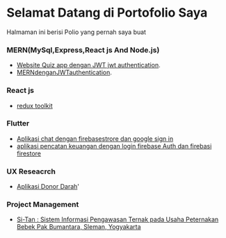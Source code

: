 # Selamat Datang di Portofolio Saya
Halmaman ini berisi Polio yang pernah saya buat

### MERN(MySql,Express,React js And Node.js)

- [Website Quiz app dengan JWT jwt authentication](https://github.com/wijamad/quizapp-mern-jwt).
- [MERNdenganJWTauthentication](https://github.com/wijamad/MERNdenganJWTauthentication).

### React js

- [redux toolkit](https://github.com/wijamad/reduxtolkit)

### Flutter

- [Aplikasi chat dengan firebasestrore dan google sign in](https://github.com/wijamad/chattappflutterfirebase)
- [aplikasi pencatan keuangan dengan login firebase Auth dan firebasi firestore](https://github.com/wijamad/aplikasikeuangan)

### UX Reseacrch

- [Aplikasi Donor Darah](https://www.canva.com/design/DAErNFlTRvw/0ympfPfrrElHwM1PCZdYvQ/edit)'

### Project Management

  - [Si-Tan : Sistem Informasi Pengawasan Ternak pada Usaha Peternakan Bebek Pak Bumantara, Sleman, Yogyakarta](https://drive.google.com/file/d/1-zUsY-VdtDl5odVFwAFEV8DoZ18dTEoh/view?usp=sharing)
